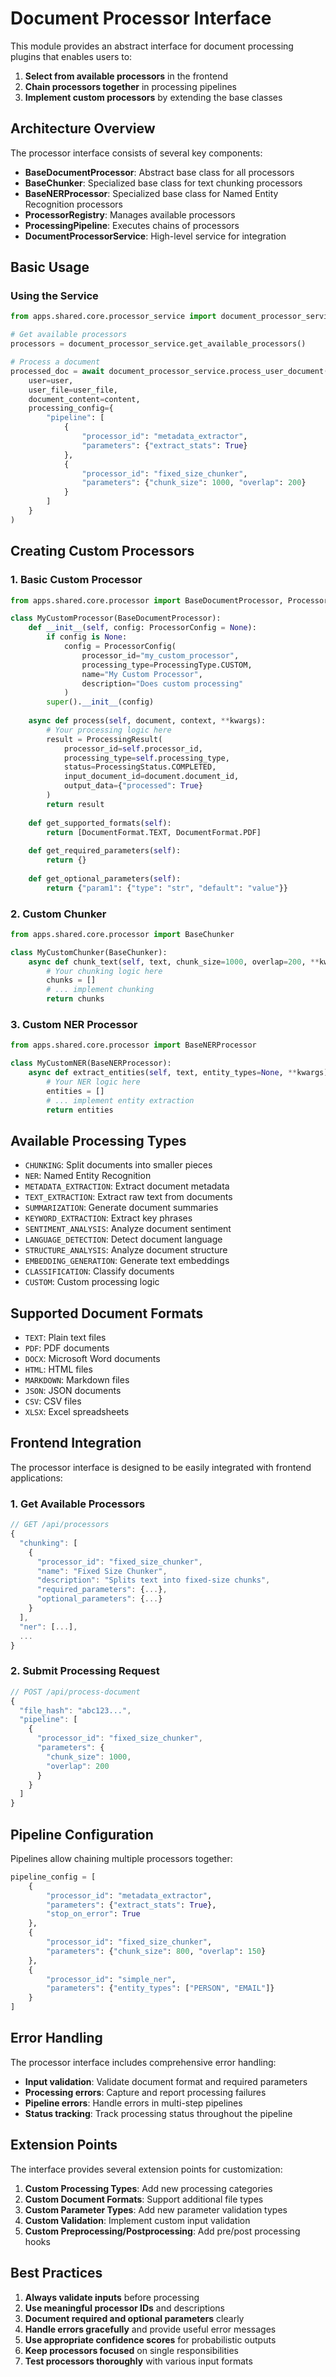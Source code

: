 # Document Processor Interface

This module provides an abstract interface for document processing plugins that enables users to:

1. **Select from available processors** in the frontend
2. **Chain processors together** in processing pipelines
3. **Implement custom processors** by extending the base classes

## Architecture Overview

The processor interface consists of several key components:

- **BaseDocumentProcessor**: Abstract base class for all processors
- **BaseChunker**: Specialized base class for text chunking processors
- **BaseNERProcessor**: Specialized base class for Named Entity Recognition processors
- **ProcessorRegistry**: Manages available processors
- **ProcessingPipeline**: Executes chains of processors
- **DocumentProcessorService**: High-level service for integration

## Basic Usage

### Using the Service

```python
from apps.shared.core.processor_service import document_processor_service

# Get available processors
processors = document_processor_service.get_available_processors()

# Process a document
processed_doc = await document_processor_service.process_user_document(
    user=user,
    user_file=user_file,
    document_content=content,
    processing_config={
        "pipeline": [
            {
                "processor_id": "metadata_extractor",
                "parameters": {"extract_stats": True}
            },
            {
                "processor_id": "fixed_size_chunker", 
                "parameters": {"chunk_size": 1000, "overlap": 200}
            }
        ]
    }
)
```

## Creating Custom Processors

### 1. Basic Custom Processor

```python
from apps.shared.core.processor import BaseDocumentProcessor, ProcessorConfig, ProcessingType

class MyCustomProcessor(BaseDocumentProcessor):
    def __init__(self, config: ProcessorConfig = None):
        if config is None:
            config = ProcessorConfig(
                processor_id="my_custom_processor",
                processing_type=ProcessingType.CUSTOM,
                name="My Custom Processor",
                description="Does custom processing"
            )
        super().__init__(config)
    
    async def process(self, document, context, **kwargs):
        # Your processing logic here
        result = ProcessingResult(
            processor_id=self.processor_id,
            processing_type=self.processing_type,
            status=ProcessingStatus.COMPLETED,
            input_document_id=document.document_id,
            output_data={"processed": True}
        )
        return result
    
    def get_supported_formats(self):
        return [DocumentFormat.TEXT, DocumentFormat.PDF]
    
    def get_required_parameters(self):
        return {}
    
    def get_optional_parameters(self):
        return {"param1": {"type": "str", "default": "value"}}
```

### 2. Custom Chunker

```python
from apps.shared.core.processor import BaseChunker

class MyCustomChunker(BaseChunker):
    async def chunk_text(self, text, chunk_size=1000, overlap=200, **kwargs):
        # Your chunking logic here
        chunks = []
        # ... implement chunking
        return chunks
```

### 3. Custom NER Processor

```python
from apps.shared.core.processor import BaseNERProcessor

class MyCustomNER(BaseNERProcessor):
    async def extract_entities(self, text, entity_types=None, **kwargs):
        # Your NER logic here
        entities = []
        # ... implement entity extraction
        return entities
```

## Available Processing Types

- `CHUNKING`: Split documents into smaller pieces
- `NER`: Named Entity Recognition
- `METADATA_EXTRACTION`: Extract document metadata
- `TEXT_EXTRACTION`: Extract raw text from documents
- `SUMMARIZATION`: Generate document summaries
- `KEYWORD_EXTRACTION`: Extract key phrases
- `SENTIMENT_ANALYSIS`: Analyze document sentiment
- `LANGUAGE_DETECTION`: Detect document language
- `STRUCTURE_ANALYSIS`: Analyze document structure
- `EMBEDDING_GENERATION`: Generate text embeddings
- `CLASSIFICATION`: Classify documents
- `CUSTOM`: Custom processing logic

## Supported Document Formats

- `TEXT`: Plain text files
- `PDF`: PDF documents
- `DOCX`: Microsoft Word documents
- `HTML`: HTML files
- `MARKDOWN`: Markdown files
- `JSON`: JSON documents
- `CSV`: CSV files
- `XLSX`: Excel spreadsheets

## Frontend Integration

The processor interface is designed to be easily integrated with frontend applications:

### 1. Get Available Processors

```javascript
// GET /api/processors
{
  "chunking": [
    {
      "processor_id": "fixed_size_chunker",
      "name": "Fixed Size Chunker",
      "description": "Splits text into fixed-size chunks",
      "required_parameters": {...},
      "optional_parameters": {...}
    }
  ],
  "ner": [...],
  ...
}
```

### 2. Submit Processing Request

```javascript
// POST /api/process-document
{
  "file_hash": "abc123...",
  "pipeline": [
    {
      "processor_id": "fixed_size_chunker",
      "parameters": {
        "chunk_size": 1000,
        "overlap": 200
      }
    }
  ]
}
```

## Pipeline Configuration

Pipelines allow chaining multiple processors together:

```python
pipeline_config = [
    {
        "processor_id": "metadata_extractor",
        "parameters": {"extract_stats": True},
        "stop_on_error": True
    },
    {
        "processor_id": "fixed_size_chunker",
        "parameters": {"chunk_size": 800, "overlap": 150}
    },
    {
        "processor_id": "simple_ner",
        "parameters": {"entity_types": ["PERSON", "EMAIL"]}
    }
]
```

## Error Handling

The processor interface includes comprehensive error handling:

- **Input validation**: Validate document format and required parameters
- **Processing errors**: Capture and report processing failures
- **Pipeline errors**: Handle errors in multi-step pipelines
- **Status tracking**: Track processing status throughout the pipeline

## Extension Points

The interface provides several extension points for customization:

1. **Custom Processing Types**: Add new processing categories
2. **Custom Document Formats**: Support additional file types
3. **Custom Parameter Types**: Add new parameter validation types
4. **Custom Validation**: Implement custom input validation
5. **Custom Preprocessing/Postprocessing**: Add pre/post processing hooks

## Best Practices

1. **Always validate inputs** before processing
2. **Use meaningful processor IDs** and descriptions
3. **Document required and optional parameters** clearly
4. **Handle errors gracefully** and provide useful error messages
5. **Use appropriate confidence scores** for probabilistic outputs
6. **Keep processors focused** on single responsibilities
7. **Test processors thoroughly** with various input formats 